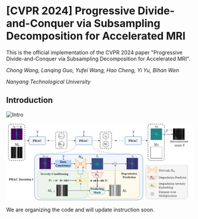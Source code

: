 # [CVPR 2024] Progressive Divide-and-Conquer via Subsampling Decomposition for Accelerated MRI
This is the official implementation of the CVPR 2024 paper "Progressive Divide-and-Conquer via Subsampling Decomposition for Accelerated MRI".

*Chong Wang, Lanqing Guo, Yufei Wang, Hao Cheng, Yi Yu, Bihan Wen*

*Nanyang Technological University*

## Introduction
![Intro](/assets/intro.png)

![framework](/assets/framework.png)

We are organizing the code and will update instruction soon.


